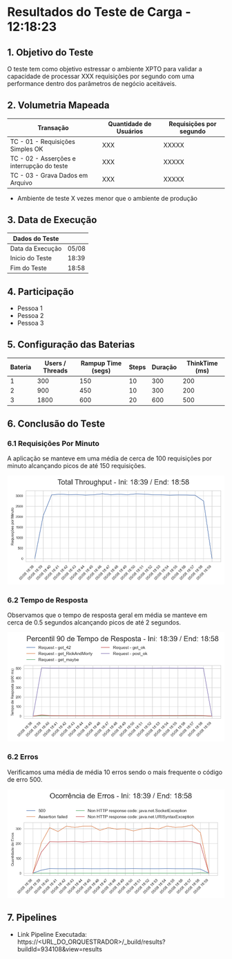
# Resultados do Teste de Carga - 12:18:23

## 1. Objetivo do Teste

O teste tem como objetivo estressar o ambiente XPTO para validar a capacidade de processar XXX requisições por segundo com uma performance dentro dos parâmetros de negócio aceitáveis.

## 2. Volumetria Mapeada


| Transação                     | Quantidade de Usuários  | Requisições por segundo  |
|-------------------------------|-------------------------|--------------------------|
| TC - 01 - Requisições Simples OK| XXX                     | XXXXX                    |
| TC - 02 - Asserções e interrupção do teste| XXX                     | XXXXX                    |
| TC - 03 - Grava Dados em Arquivo| XXX                     | XXXXX                    |

* Ambiente de teste X vezes menor que o ambiente de produção

## 3. Data de Execução

| Dados do Teste    |         |
|-------------------|---------|
| Data da Execução  | 05/08   |
| Inicio do Teste   | 18:39   |
| Fim do Teste      | 18:58   |

## 4. Participação

* Pessoa 1
* Pessoa 2
* Pessoa 3

## 5. Configuração das Baterias

| Bateria | Users / Threads | Rampup Time (segs) | Steps | Duração | ThinkTime (ms) |
|---------|-----------------|--------------------|-------|---------|----------------|
| 1       | 300             | 150                | 10    | 300     | 200            |
| 2       | 900             | 450                | 10    | 300     | 200            |
| 3       | 1800            | 600                | 20    | 600     | 500            |

## 6. Conclusão do Teste

### **6.1 Requisições Por Minuto**

A aplicação se manteve em uma média de cerca de 100 requisições por minuto alcançando picos de até 150 requisições.

![Graf RPM](./graph-rpm.png)

### **6.2 Tempo de Resposta**

Observamos que o tempo de resposta geral em média se manteve em cerca de 0.5 segundos alcançando picos de até 2 segundos.

![Graf Tempo Resposta](./graph-respTime.png)

### **6.2 Erros**

Verificamos uma média de média 10 erros sendo o mais frequente o código de erro 500.

![Graf Erros](./graph-errors.png)

## 7. Pipelines

* Link Pipeline Executada: https://<URL_DO_ORQUESTRADOR>/_build/results?buildId=934108&view=results
